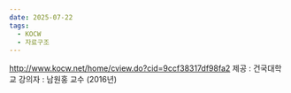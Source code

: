 ```yaml
---
date: 2025-07-22
tags:
  - KOCW
  - 자료구조
---
```

http://www.kocw.net/home/cview.do?cid=9ccf38317df98fa2
제공 : 건국대학교
강의자 : 남원홍 교수 (2016년)
